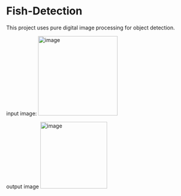 # Fish-Detection
This project uses pure digital image processing for object detection.

input image:
<img width="212" alt="image" src="https://user-images.githubusercontent.com/57026482/158521217-933461fc-52f9-45f6-88f8-946644278cba.png">

output image
<img width="178" alt="image" src="https://user-images.githubusercontent.com/57026482/158521237-f1d5449d-9a22-4aa0-8847-6f71d7876b8f.png">
